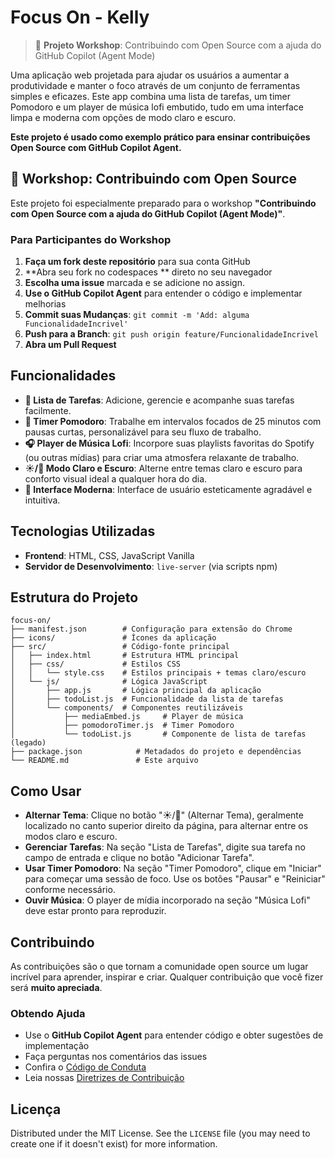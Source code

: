 # Focus On - Kelly 

> 🎯 **Projeto Workshop**: Contribuindo com Open Source com a ajuda do GitHub Copilot (Agent Mode)

Uma aplicação web projetada para ajudar os usuários a aumentar a produtividade e manter o foco através de um conjunto de ferramentas simples e eficazes. Este app combina uma lista de tarefas, um timer Pomodoro e um player de música lofi embutido, tudo em uma interface limpa e moderna com opções de modo claro e escuro.

**Este projeto é usado como exemplo prático para ensinar contribuições Open Source com GitHub Copilot Agent.**

## 🎯 Workshop: Contribuindo com Open Source

Este projeto foi especialmente preparado para o workshop **"Contribuindo com Open Source com a ajuda do GitHub Copilot (Agent Mode)"**.

### Para Participantes do Workshop

1. **Faça um fork deste repositório** para sua conta GitHub
2. **Abra seu fork no codespaces ** direto no seu navegador
3. **Escolha uma issue** marcada e se adicione no assign. 
4. **Use o GitHub Copilot Agent** para entender o código e implementar melhorias
6. **Commit suas Mudanças**: `git commit -m 'Add: alguma FuncionalidadeIncrivel'`
7. **Push para a Branch**: `git push origin feature/FuncionalidadeIncrivel`
8. **Abra um Pull Request**

## Funcionalidades

- **📝 Lista de Tarefas**: Adicione, gerencie e acompanhe suas tarefas facilmente.
- **🍅 Timer Pomodoro**: Trabalhe em intervalos focados de 25 minutos com pausas curtas, personalizável para seu fluxo de trabalho.
- **🎧 Player de Música Lofi**: Incorpore suas playlists favoritas do Spotify (ou outras mídias) para criar uma atmosfera relaxante de trabalho.
- **☀️/🌙 Modo Claro e Escuro**: Alterne entre temas claro e escuro para conforto visual ideal a qualquer hora do dia.
- **🎨 Interface Moderna**: Interface de usuário esteticamente agradável e intuitiva.

## Tecnologias Utilizadas

- **Frontend**: HTML, CSS, JavaScript Vanilla
- **Servidor de Desenvolvimento**: `live-server` (via scripts npm)

## Estrutura do Projeto

```text
focus-on/
├── manifest.json        # Configuração para extensão do Chrome
├── icons/               # Ícones da aplicação
├── src/                 # Código-fonte principal
│   ├── index.html       # Estrutura HTML principal
│   ├── css/             # Estilos CSS
│   │   └── style.css    # Estilos principais + temas claro/escuro
│   └── js/              # Lógica JavaScript
│       ├── app.js       # Lógica principal da aplicação
│       ├── todoList.js  # Funcionalidade da lista de tarefas
│       └── components/  # Componentes reutilizáveis
│           ├── mediaEmbed.js     # Player de música
│           ├── pomodoroTimer.js  # Timer Pomodoro
│           └── todoList.js       # Componente de lista de tarefas (legado)
├── package.json            # Metadados do projeto e dependências
└── README.md               # Este arquivo
```


## Como Usar

- **Alternar Tema**: Clique no botão "☀️/🌙" (Alternar Tema), geralmente localizado no canto superior direito da página, para alternar entre os modos claro e escuro.
- **Gerenciar Tarefas**: Na seção "Lista de Tarefas", digite sua tarefa no campo de entrada e clique no botão "Adicionar Tarefa".
- **Usar Timer Pomodoro**: Na seção "Timer Pomodoro", clique em "Iniciar" para começar uma sessão de foco. Use os botões "Pausar" e "Reiniciar" conforme necessário.
- **Ouvir Música**: O player de mídia incorporado na seção "Música Lofi" deve estar pronto para reproduzir.

## Contribuindo

As contribuições são o que tornam a comunidade open source um lugar incrível para aprender, inspirar e criar. Qualquer contribuição que você fizer será **muito apreciada**.


### Obtendo Ajuda

- Use o **GitHub Copilot Agent** para entender código e obter sugestões de implementação
- Faça perguntas nos comentários das issues
- Confira o [Código de Conduta](CODE_OF_CONDUCT.md)
- Leia nossas [Diretrizes de Contribuição](CONTRIBUTING.md)

## Licença

Distributed under the MIT License. See the `LICENSE` file (you may need to create one if it doesn't exist) for more information.


